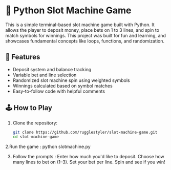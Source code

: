 # 🎰 Python Slot Machine Game

This is a simple terminal-based slot machine game built with Python. It allows the player to deposit money, place bets on 1 to 3 lines, and spin to match symbols for winnings. This project was built for fun and learning, and showcases fundamental concepts like loops, functions, and randomization.

## 🧠 Features

- Deposit system and balance tracking
- Variable bet and line selection
- Randomized slot machine spin using weighted symbols
- Winnings calculated based on symbol matches
- Easy-to-follow code with helpful comments

## 🕹️ How to Play

1. Clone the repository:
   ```bash
   git clone https://github.com/rugglestyler/slot-machine-game.git
   cd slot-machine-game

2.Run the game : 
  python slotmachine.py

3. Follow the prompts :
Enter how much you'd like to deposit.
Choose how many lines to bet on (1–3).
Set your bet per line.
Spin and see if you win!
